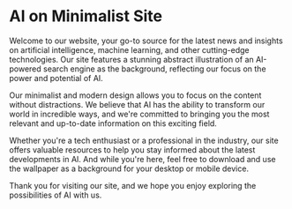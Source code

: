 <!--font:Poppins-->

# AI on Minimalist Site

Welcome to our website, your go-to source for the latest news and insights on artificial intelligence, machine learning, and other cutting-edge technologies. Our site features a stunning abstract illustration of an AI-powered search engine as the background, reflecting our focus on the power and potential of AI.

Our minimalist and modern design allows you to focus on the content without distractions. We believe that AI has the ability to transform our world in incredible ways, and we're committed to bringing you the most relevant and up-to-date information on this exciting field.

Whether you're a tech enthusiast or a professional in the industry, our site offers valuable resources to help you stay informed about the latest developments in AI. And while you're here, feel free to download and use the wallpaper as a background for your desktop or mobile device.

Thank you for visiting our site, and we hope you enjoy exploring the possibilities of AI with us.

<!--

Write me markdown content of website with wallpaper:

"A wallpaper featuring an abstract illustration of an AI-powered search engine, with a minimalist and modern design."

The header of the page should not be copy of the text but rather a real content of the website which is using this wallpaper.


---


# AI-Powered Search Engine Wallpaper

Welcome to our website featuring a stunning wallpaper of an abstract illustration of an AI-powered search engine. The wallpaper showcases the power and beauty of technology, with its minimalist and modern design.

Our website is dedicated to providing you with the latest news and insights on artificial intelligence, machine learning, and other cutting-edge technologies. Whether you are a tech enthusiast or a professional in the field, we strive to bring you the most relevant and up-to-date information.

Feel free to download and use this wallpaper as a background for your desktop or mobile device. Let it inspire you to explore the possibilities of AI and all that it has to offer. Thank you for visiting our site and we hope you enjoy our content!


---


Heading should not include word "wallpaper". The website should not be about the wallpaper itself, wallpaper is just a related background, rewrite whole content.


---


# Welcome to Our AI-Powered Search Engine Website

Our website is dedicated to providing you with the latest news and insights on artificial intelligence, machine learning, and other cutting-edge technologies. As a visual representation of our focus on AI, we feature a stunning abstract illustration of an AI-powered search engine as the background of our site.

The minimalist and modern design of the wallpaper reflects the power and beauty of technology, and we hope it inspires you to explore the possibilities of AI in your own life and work. Whether you are a tech enthusiast or a professional in the field, we strive to bring you the most relevant and up-to-date information on AI and related topics.

Feel free to download and use the wallpaper as a background for your desktop or mobile device. But more importantly, we invite you to explore our site and learn about the exciting developments in the world of AI. Thank you for visiting and we look forward to sharing our knowledge with you.


---


Heading is too long, rewrite whole content.


---


# Discover the Power of AI with Our Minimalist Website

Our website is your go-to source for the latest news and insights on artificial intelligence, machine learning, and other cutting-edge technologies. As a visual representation of our focus on AI, we feature a stunning abstract illustration of an AI-powered search engine as the background of our site.

The design of our website is intentionally minimalist and modern, allowing you to focus on the content without distractions. We believe that AI has the power to transform our world in incredible ways, and we're committed to bringing you the most relevant and up-to-date information on this exciting field.

Whether you're a tech enthusiast or a professional in the industry, our site offers valuable resources to help you stay informed about the latest developments in AI. And while you're here, feel free to download and use the wallpaper as a background for your desktop or mobile device.

Thank you for visiting our site, and we hope you enjoy exploring the possibilities of AI with us.


---


Heading is too long, rewrite whole content.


---


# Explore the World of AI with Our Minimalist Site

Welcome to our website, your go-to source for the latest news and insights on artificial intelligence, machine learning, and other cutting-edge technologies. Our site features a stunning abstract illustration of an AI-powered search engine as the background, reflecting our focus on the power and potential of AI.

Our minimalist and modern design allows you to focus on the content without distractions. We believe that AI has the ability to transform our world in incredible ways, and we're committed to bringing you the most relevant and up-to-date information on this exciting field.

Whether you're a tech enthusiast or a professional in the industry, our site offers valuable resources to help you stay informed about the latest developments in AI. And while you're here, feel free to download and use the wallpaper as a background for your desktop or mobile device.

Thank you for visiting our site, and we hope you enjoy exploring the possibilities of AI with us.


---


Write me a Google font which is best fitting for the website.

Pick from the list:
- Futura
- Orbitron
- Great Vibes
- Lobster
- Alegreya
- Open Sans
- Lato
- Poppins
- Dancing Script
- Inter
- IBM Plex Sans
- Barlow Condensed
- Exo 2
- Raleway
- Montserrat
- Playfair Display
- Roboto


Write just the font name nothing else.


---


Poppins

-->
